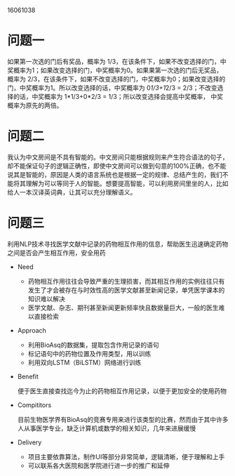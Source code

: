 16061038

# 问题一

如果第一次选的门后有奖品，概率为 1/3，在该条件下，如果不改变选择的门，中奖概率为1；如果改变选择的门，中奖概率为0。如果果第一次选的门后无奖品，概率为 2/3，在该条件下，如果不改变选择的门，中奖概率为0；如果改变选择的门，中奖概率为1。所以改变选择的话，中奖概率为 0*1/3+1*2/3 = 2/3；不改变选择的话，中奖概率为 1\*1/3+0\*2/3 = 1/3；所以改变选择会提高中奖概率， 中奖概率为原先的两倍。

# 问题二

我认为中文房间是不具有智能的。中文房间只能根据规则来产生符合语法的句子，却不能保证句子的逻辑正确性，即使中文房间可以做到句意的100%正确，也不能说其是智能的，原因是人类的语言系统也是根据一定的规律、总结产生的，我们不能将其理解为可以等同于人的智能。想要提高智能，可以利用房间里坐的人，比如给人一本汉译英词典，让其可以充分理解语义。

# 问题三

​	利用NLP技术寻找医学文献中记录的药物相互作用的信息，帮助医生迅速确定药物之间是否会产生相互作用，安全用药

* Need

  * 药物相互作用往往会导致严重的生理损害，而其相互作用的实例往往只有发生了才会被存在与时效性高的医学文献甚至新闻记录，单凭医学课本的知识难以解决
  * 医学文献、杂志、期刊甚至新闻更新频率快且数据量巨大，一般的医生难以直接检索

* Approach

  * 利用BioAsq的数据集，提取包含作用记录的语句
  * 标记语句中的药物位置及作用类型，用以训练
  * 利用双向LSTM（BiLSTM）网络进行训练

* Benefit

  ​	便于医生直接查找迄今为止的药物相互作用记录，以便于更加安全的使用药物

* Compititors

  ​	目前生物医学界有BioAsq的竞赛专用来进行该类型的比赛，然而由于其中许多人从事医学专业，缺乏计算机或数学的相关知识，几年来进展缓慢

* Delivery

   * 项目主要依靠算法，制作UI等部分非常简单，逻辑清晰，便于理解和上手
   * 可以联系各大医院和医学院进行进一步的推广和延伸